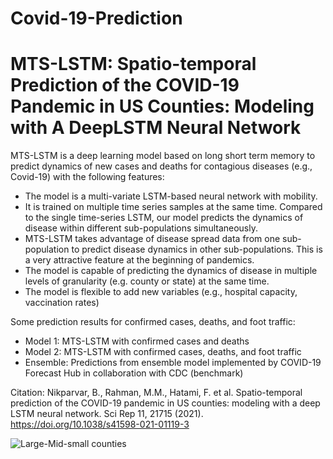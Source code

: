 # Covid-19-Prediction

# MTS-LSTM: Spatio-temporal Prediction of the COVID-19 Pandemic in US Counties: Modeling with A DeepLSTM Neural Network
MTS-LSTM is a deep learning model based on long short term memory to predict dynamics of new cases and deaths for contagious diseases (e.g., Covid-19) with the following features: 

- The model is a multi-variate LSTM-based neural network with mobility. 
- It is trained on multiple time series samples at the same time. Compared to the single time-series LSTM, our model predicts the dynamics of disease within different sub-populations simultaneously.
- MTS-LSTM takes advantage of disease spread data from one sub-population to predict disease dynamics in other sub-populations. This is a very attractive feature at the beginning of pandemics.
- The model is capable of predicting the dynamics of disease in multiple levels of granularity (e.g. county or state) at the same time.
- The model is flexible to add new variables (e.g., hospital capacity, vaccination rates)

Some prediction results for confirmed cases, deaths, and foot traffic:
- Model 1: MTS-LSTM with confirmed cases and deaths
- Model 2: MTS-LSTM with confirmed cases, deaths, and foot traffic
- Ensemble: Predictions from ensemble model implemented by COVID-19 Forecast Hub in collaboration with CDC (benchmark)


Citation: Nikparvar, B., Rahman, M.M., Hatami, F. et al. Spatio-temporal prediction of the COVID-19 pandemic in US counties: modeling with a deep LSTM neural network. Sci Rep 11, 21715 (2021). https://doi.org/10.1038/s41598-021-01119-3

![Large-Mid-small counties](https://user-images.githubusercontent.com/9162866/125010557-c2706880-e034-11eb-826f-5582a0c92535.jpg)
